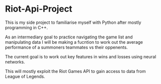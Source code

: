 # Riot-Api-Project

This is my side project to familiarise myself with Python after mostly programming in C++.

As an intermediary goal to practice navigating the game list and manipulating data I will be making a fucntion to work out the average performance of a summoners teammates vs their oppenents.

The current goal is to work out key features in wins and losses using neural networks.

This will mostly exploit the Riot Games API to gain access to data from League of Legends.

